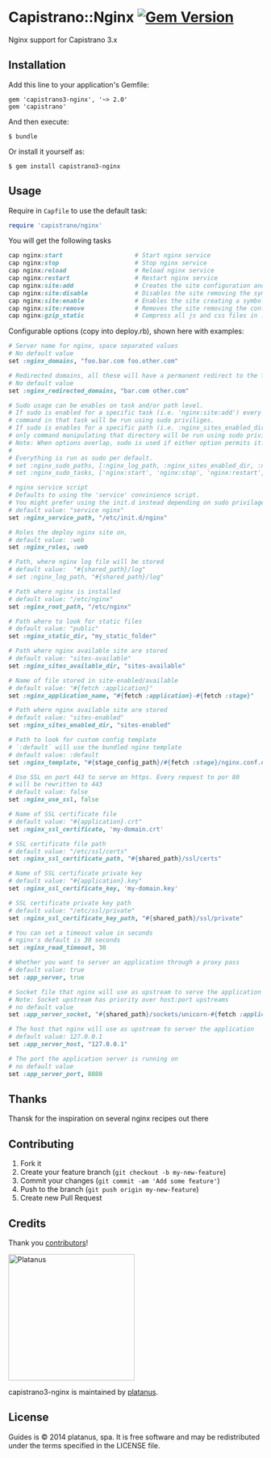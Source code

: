 # Capistrano::Nginx [![Gem Version](https://badge.fury.io/rb/capistrano3-nginx.svg)](http://badge.fury.io/rb/capistrano3-nginx)

Nginx support for Capistrano 3.x

## Installation

Add this line to your application's Gemfile:

    gem 'capistrano3-nginx', '~> 2.0'
    gem 'capistrano'

And then execute:

    $ bundle

Or install it yourself as:

    $ gem install capistrano3-nginx

## Usage

Require in `Capfile` to use the default task:

```ruby
require 'capistrano/nginx'
```

You will get the following tasks

```ruby
cap nginx:start                    # Start nginx service
cap nginx:stop                     # Stop nginx service
cap nginx:reload                   # Reload nginx service
cap nginx:restart                  # Restart nginx service
cap nginx:site:add                 # Creates the site configuration and upload it to the available folder
cap nginx:site:disable             # Disables the site removing the symbolic link located in the enabled folder
cap nginx:site:enable              # Enables the site creating a symbolic link into the enabled folder
cap nginx:site:remove              # Removes the site removing the configuration file from the available folder
cap nginx:gzip_static              # Compress all js and css files in :nginx_static_dir with gzip
```

Configurable options (copy into deploy.rb), shown here with examples:

```ruby
# Server name for nginx, space separated values
# No default value
set :nginx_domains, "foo.bar.com foo.other.com"

# Redirected domains, all these will have a permanent redirect to the first of :nginx_domains
# No default value
set :nginx_redirected_domains, "bar.com other.com"

# Sudo usage can be enables on task and/or path level.
# If sudo is enabled for a specific task (i.e. 'nginx:site:add') every
# command in that task will be run using sudo priviliges.
# If sudo is enables for a specific path (i.e. :nginx_sites_enabled_dir)
# only command manipulating that directory will be run using sudo privileges.
# Note: When options overlap, sudo is used if either option permits it.
#
# Everything is run as sudo per default.
# set :nginx_sudo_paths, [:nginx_log_path, :nginx_sites_enabled_dir, :nginx_sites_available_dir]
# set :nginx_sudo_tasks, ['nginx:start', 'nginx:stop', 'nginx:restart', 'nginx:reload', 'nginx:configtest', 'nginx:site:add', 'nginx:site:disable', 'nginx:site:enable', 'nginx:site:remove' ]

# nginx service script
# Defaults to using the 'service' convinience script.
# You might prefer using the init.d instead depending on sudo privilages.
# default value: "service nginx"
set :nginx_service_path, "/etc/init.d/nginx"

# Roles the deploy nginx site on,
# default value: :web
set :nginx_roles, :web

# Path, where nginx log file will be stored
# default value:  "#{shared_path}/log"
# set :nginx_log_path, "#{shared_path}/log"

# Path where nginx is installed
# default value: "/etc/nginx"
set :nginx_root_path, "/etc/nginx"

# Path where to look for static files
# default value: "public"
set :nginx_static_dir, "my_static_folder"

# Path where nginx available site are stored
# default value: "sites-available"
set :nginx_sites_available_dir, "sites-available"

# Name of file stored in site-enabled/available
# default value: "#{fetch :application}"
set :nginx_application_name, "#{fetch :application}-#{fetch :stage}"

# Path where nginx available site are stored
# default value: "sites-enabled"
set :nginx_sites_enabled_dir, "sites-enabled"

# Path to look for custom config template
# `:default` will use the bundled nginx template
# default value: :default
set :nginx_template, "#{stage_config_path}/#{fetch :stage}/nginx.conf.erb"

# Use SSL on port 443 to serve on https. Every request to por 80
# will be rewritten to 443
# default value: false
set :nginx_use_ssl, false

# Name of SSL certificate file
# default value: "#{application}.crt"
set :nginx_ssl_certificate, 'my-domain.crt'

# SSL certificate file path
# default value: "/etc/ssl/certs"
set :nginx_ssl_certificate_path, "#{shared_path}/ssl/certs"

# Name of SSL certificate private key
# default value: "#{application}.key"
set :nginx_ssl_certificate_key, 'my-domain.key'

# SSL certificate private key path
# default value: "/etc/ssl/private"
set :nginx_ssl_certificate_key_path, "#{shared_path}/ssl/private"

# You can set a timeout value in seconds
# nginx's default is 30 seconds
set :nginx_read_timeout, 30

# Whether you want to server an application through a proxy pass
# default value: true
set :app_server, true

# Socket file that nginx will use as upstream to serve the application
# Note: Socket upstream has priority over host:port upstreams
# no default value
set :app_server_socket, "#{shared_path}/sockets/unicorn-#{fetch :application}.sock"

# The host that nginx will use as upstream to server the application
# default value: 127.0.0.1
set :app_server_host, "127.0.0.1"

# The port the application server is running on
# no default value
set :app_server_port, 8080
```

## Thanks
Thansk for the inspiration on several nginx recipes out there

## Contributing

1. Fork it
2. Create your feature branch (`git checkout -b my-new-feature`)
3. Commit your changes (`git commit -am 'Add some feature'`)
4. Push to the branch (`git push origin my-new-feature`)
5. Create new Pull Request

## Credits

Thank you [contributors](https://github.com/platanus/guides/graphs/contributors)!

<img src="http://platan.us/gravatar_with_text.png" alt="Platanus" width="250"/>

capistrano3-nginx is maintained by [platanus](http://platan.us).

## License

Guides is © 2014 platanus, spa. It is free software and may be redistributed under the terms specified in the LICENSE file.
